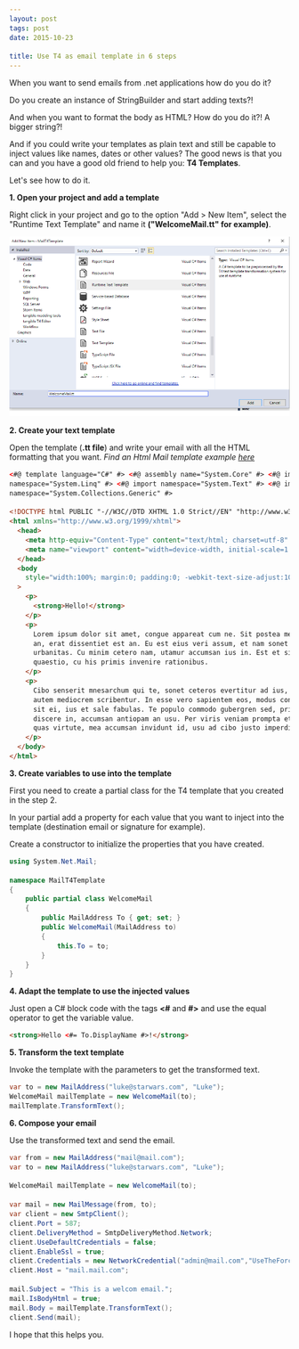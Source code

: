 ```yaml
---
layout: post
tags: post
date: 2015-10-23

title: Use T4 as email template in 6 steps
---
```


When you want to send emails from .net applications how do you do it?

Do you create an instance of StringBuilder and start adding texts?!

And when you want to format the body as HTML? How do you do it?! A bigger string?!

And if you could write your templates as plain text and still be capable to inject values like names, dates or other values?
The good news is that you can and you have a good old friend to help you: **T4 Templates**.

Let's see how to do it.

**1. Open your project and add a template**

Right click in your project and go to the option "Add > New Item", select the "Runtime Text Template" and name it **("WelcomeMail.tt" for example)**.

![Create T4 Templates](/images/use-t4-as-email-template-in-6-steps-create-t4-template.png)

**2. Create your text template**

Open the template (**.tt file**) and write your email with all the HTML formatting that you want.
_Find an Html Mail template example [here](https://github.com/leemunroe/responsive-html-email-template)_

```html
<#@ template language="C#" #> <#@ assembly name="System.Core" #> <#@ import
namespace="System.Linq" #> <#@ import namespace="System.Text" #> <#@ import
namespace="System.Collections.Generic" #>

<!DOCTYPE html PUBLIC "-//W3C//DTD XHTML 1.0 Strict//EN" "http://www.w3.org/TR/xhtml1/DTD/xhtml1-strict.dtd">
<html xmlns="http://www.w3.org/1999/xhtml">
  <head>
    <meta http-equiv="Content-Type" content="text/html; charset=utf-8" />
    <meta name="viewport" content="width=device-width, initial-scale=1.0" />
  </head>
  <body
    style="width:100%; margin:0; padding:0; -webkit-text-size-adjust:100%; -ms-text-size-adjust:100%;"
  >
    <p>
      <strong>Hello!</strong>
    </p>
    <p>
      Lorem ipsum dolor sit amet, congue appareat cum ne. Sit postea mediocrem
      an, erat dissentiet est an. Eu est eius veri assum, et nam sonet molestiae
      urbanitas. Cu minim cetero nam, utamur accumsan ius in. Est et sint
      quaestio, cu his primis invenire rationibus.
    </p>
    <p>
      Cibo senserit mnesarchum qui te, sonet ceteros evertitur ad ius, an eam
      autem mediocrem scribentur. In esse vero sapientem eos, modus consequuntur
      sit ei, ius et sale fabulas. Te populo commodo gubergren sed, pri autem
      discere in, accumsan antiopam an usu. Per viris veniam prompta et. In est
      quas virtute, mea accumsan invidunt id, usu ad cibo justo imperdiet.
    </p>
  </body>
</html>
```

**3. Create variables to use into the template**

First you need to create a partial class for the T4 template that you created in the step 2.

In your partial add a property for each value that you want to inject into the template (destination email or signature for example).

Create a constructor to initialize the properties that you have created.

```csharp
using System.Net.Mail;

namespace MailT4Template
{
	public partial class WelcomeMail
	{
		public MailAddress To { get; set; }
		public WelcomeMail(MailAddress to)
		{
			this.To = to;
		}
	}
}
```

**4. Adapt the template to use the injected values**

Just open a C# block code with the tags **<#** and **#>** and use the equal operator to get the variable value.

```html
<strong>Hello <#= To.DisplayName #>!</strong>
```

**5. Transform the text template**

Invoke the template with the parameters to get the transformed text.

```csharp
var to = new MailAddress("luke@starwars.com", "Luke");
WelcomeMail mailTemplate = new WelcomeMail(to);
mailTemplate.TransformText();
```

**6. Compose your email**

Use the transformed text and send the email.

```csharp
var from = new MailAddress("mail@mail.com");
var to = new MailAddress("luke@starwars.com", "Luke");

WelcomeMail mailTemplate = new WelcomeMail(to);

var mail = new MailMessage(from, to);
var client = new SmtpClient();
client.Port = 587;
client.DeliveryMethod = SmtpDeliveryMethod.Network;
client.UseDefaultCredentials = false;
client.EnableSsl = true;
client.Credentials = new NetworkCredential("admin@mail.com","UseTheForce#");
client.Host = "mail.mail.com";

mail.Subject = "This is a welcom email.";
mail.IsBodyHtml = true;
mail.Body = mailTemplate.TransformText();
client.Send(mail);
```

I hope that this helps you.
